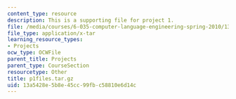 ```yaml
---
content_type: resource
description: This is a supporting file for project 1.
file: /media/courses/6-035-computer-language-engineering-spring-2010/13a5428e5b8e45cc99fbc58810e6d14c_p1files.tar.gz
file_type: application/x-tar
learning_resource_types:
- Projects
ocw_type: OCWFile
parent_title: Projects
parent_type: CourseSection
resourcetype: Other
title: p1files.tar.gz
uid: 13a5428e-5b8e-45cc-99fb-c58810e6d14c
---
```

